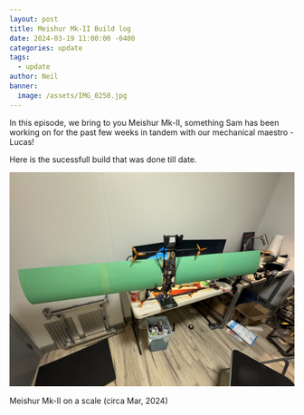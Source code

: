 ```yaml
---
layout: post
title: Meishur Mk-II Build log
date: 2024-03-19 11:00:00 -0400
categories: update
tags:
  - update
author: Neil
banner:
  image: /assets/IMG_0250.jpg
---
```


In this episode, we bring to you Meishur Mk-II, something Sam has been working on for the past few weeks in tandem with our mechanical maestro - Lucas!

Here is the sucessfull build that was done till date.

<img src="/assets/IMG_0250.jpg" />

<p class="center">Meishur Mk-II on a scale (circa Mar, 2024)</p>





